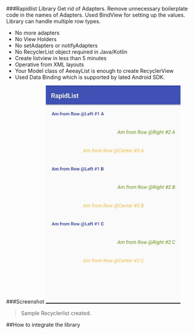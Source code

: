###Rapidlist Library
Get rid of Adapters. Remove unnecessary boilerplate code in the names of Adapters. Used BindView for setting up the values. Library can handle multiple row types.
 - No more adapters
 - No View Holders
 - No setAdapters or notifyAdapters
 - No RecyclerList object required in Java/Kotlin
 - Create listview in less than 5 minutes
 - Operative from XML layouts
 - Your Model class of AeeayList is enough to create RecyclerView
 - Used Data Binding which is supported by lated Android SDK.

###Screenshot
![](https://raw.githubusercontent.com/pavandroid/RapidList/master/screenshots/Capture.JPG)

> Sample Recyclerlist created.

##How to integrate the library

